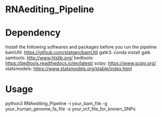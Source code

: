 # RNAediting_Pipeline
# Dependency
Install the following softwares and packages before you run the pipeline
bamUtil: https://github.com/statgen/bamUtil
gatk3: conda install gatk
samtools: http://www.htslib.org/
bedtools: https://bedtools.readthedocs.io/en/latest/
scipy: https://www.scipy.org/
statsmodels: https://www.statsmodels.org/stable/index.html

# Usage
python3 RNAediting_Pipeline -i your_bam_file -g your_human_genome_fa_file -s your_vcf_file_for_known_SNPs
